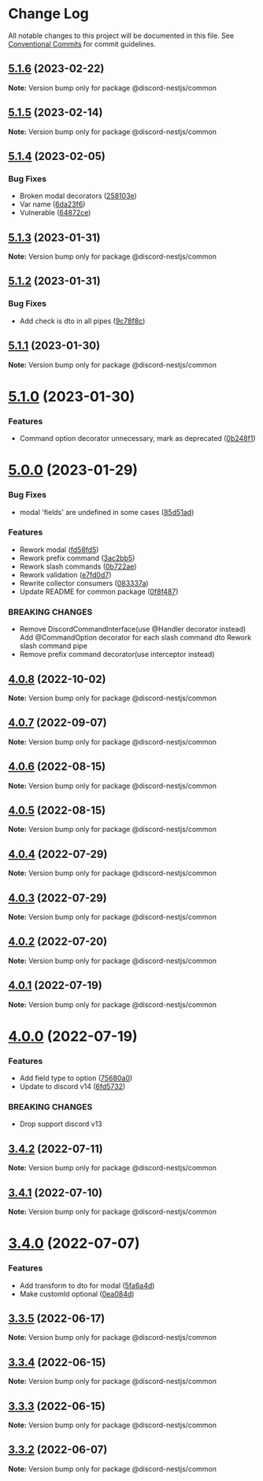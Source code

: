 # Change Log

All notable changes to this project will be documented in this file.
See [Conventional Commits](https://conventionalcommits.org) for commit guidelines.

## [5.1.6](https://github.com/fjodor-rybakov/discord-nestjs/compare/@discord-nestjs/common@5.1.5...@discord-nestjs/common@5.1.6) (2023-02-22)

**Note:** Version bump only for package @discord-nestjs/common

## [5.1.5](https://github.com/fjodor-rybakov/discord-nestjs/compare/@discord-nestjs/common@5.1.4...@discord-nestjs/common@5.1.5) (2023-02-14)

**Note:** Version bump only for package @discord-nestjs/common

## [5.1.4](https://github.com/fjodor-rybakov/discord-nestjs/compare/@discord-nestjs/common@5.1.3...@discord-nestjs/common@5.1.4) (2023-02-05)

### Bug Fixes

- Broken modal decorators ([258103e](https://github.com/fjodor-rybakov/discord-nestjs/commit/258103e3ff276bba2ff0b4847c1f0284d086ee3f))
- Var name ([6da23f6](https://github.com/fjodor-rybakov/discord-nestjs/commit/6da23f61ecf1b78039fd2995c27f46053bafb8b3))
- Vulnerable ([64872ce](https://github.com/fjodor-rybakov/discord-nestjs/commit/64872cef3e6db14c5d80377b325daca2ef2102dc))

## [5.1.3](https://github.com/fjodor-rybakov/discord-nestjs/compare/@discord-nestjs/common@5.1.2...@discord-nestjs/common@5.1.3) (2023-01-31)

**Note:** Version bump only for package @discord-nestjs/common

## [5.1.2](https://github.com/fjodor-rybakov/discord-nestjs/compare/@discord-nestjs/common@5.1.1...@discord-nestjs/common@5.1.2) (2023-01-31)

### Bug Fixes

- Add check is dto in all pipes ([9c78f8c](https://github.com/fjodor-rybakov/discord-nestjs/commit/9c78f8c70a44fa79c870566b17ebb897fc915bb2))

## [5.1.1](https://github.com/fjodor-rybakov/discord-nestjs/compare/@discord-nestjs/common@5.1.0...@discord-nestjs/common@5.1.1) (2023-01-30)

**Note:** Version bump only for package @discord-nestjs/common

# [5.1.0](https://github.com/fjodor-rybakov/discord-nestjs/compare/@discord-nestjs/common@5.0.0...@discord-nestjs/common@5.1.0) (2023-01-30)

### Features

- Command option decorator unnecessary, mark as deprecated ([0b248f1](https://github.com/fjodor-rybakov/discord-nestjs/commit/0b248f16f75c1373284fe960efd1d5ae7f357b76))

# [5.0.0](https://github.com/fjodor-rybakov/discord-nestjs/compare/@discord-nestjs/common@4.0.8...@discord-nestjs/common@5.0.0) (2023-01-29)

### Bug Fixes

- modal 'fields' are undefined in some cases ([85d51ad](https://github.com/fjodor-rybakov/discord-nestjs/commit/85d51ad64a283c5bddca77a8d0f7885fad9f1f20))

### Features

- Rework modal ([fd58fd5](https://github.com/fjodor-rybakov/discord-nestjs/commit/fd58fd5e9c15cdb6c6f95c312dcf79c1fbc1160e))
- Rework prefix command ([3ac2bb5](https://github.com/fjodor-rybakov/discord-nestjs/commit/3ac2bb5e6883edb12c5773291457002d01aca4a3))
- Rework slash commands ([0b722ae](https://github.com/fjodor-rybakov/discord-nestjs/commit/0b722ae69819ec7a959ea0510dac088d6fdc1eed))
- Rework validation ([e7fd0d7](https://github.com/fjodor-rybakov/discord-nestjs/commit/e7fd0d700a46dca00c080d385fdfd99704592e98))
- Rewrite collector consumers ([083337a](https://github.com/fjodor-rybakov/discord-nestjs/commit/083337a2c1326c98a221d48bbf83da8df3b648b5))
- Update README for common package ([0f8f487](https://github.com/fjodor-rybakov/discord-nestjs/commit/0f8f487a5a9724b418010596e0ff690e45f2e7b1))

### BREAKING CHANGES

- Remove DiscordCommandInterface(use @Handler decorator instead)
  Add @CommandOption decorator for each slash command dto
  Rework slash command pipe
- Remove prefix command decorator(use interceptor instead)

## [4.0.8](https://github.com/fjodor-rybakov/discord-nestjs/compare/@discord-nestjs/common@4.0.7...@discord-nestjs/common@4.0.8) (2022-10-02)

**Note:** Version bump only for package @discord-nestjs/common

## [4.0.7](https://github.com/fjodor-rybakov/discord-nestjs/compare/@discord-nestjs/common@4.0.6...@discord-nestjs/common@4.0.7) (2022-09-07)

**Note:** Version bump only for package @discord-nestjs/common

## [4.0.6](https://github.com/fjodor-rybakov/discord-nestjs/compare/@discord-nestjs/common@4.0.5...@discord-nestjs/common@4.0.6) (2022-08-15)

**Note:** Version bump only for package @discord-nestjs/common

## [4.0.5](https://github.com/fjodor-rybakov/discord-nestjs/compare/@discord-nestjs/common@4.0.4...@discord-nestjs/common@4.0.5) (2022-08-15)

**Note:** Version bump only for package @discord-nestjs/common

## [4.0.4](https://github.com/fjodor-rybakov/discord-nestjs/compare/@discord-nestjs/common@4.0.3...@discord-nestjs/common@4.0.4) (2022-07-29)

**Note:** Version bump only for package @discord-nestjs/common

## [4.0.3](https://github.com/fjodor-rybakov/discord-nestjs/compare/@discord-nestjs/common@4.0.2...@discord-nestjs/common@4.0.3) (2022-07-29)

**Note:** Version bump only for package @discord-nestjs/common

## [4.0.2](https://github.com/fjodor-rybakov/discord-nestjs/compare/@discord-nestjs/common@4.0.1...@discord-nestjs/common@4.0.2) (2022-07-20)

**Note:** Version bump only for package @discord-nestjs/common

## [4.0.1](https://github.com/fjodor-rybakov/discord-nestjs/compare/@discord-nestjs/common@4.0.0...@discord-nestjs/common@4.0.1) (2022-07-19)

**Note:** Version bump only for package @discord-nestjs/common

# [4.0.0](https://github.com/fjodor-rybakov/discord-nestjs/compare/@discord-nestjs/common@3.4.2...@discord-nestjs/common@4.0.0) (2022-07-19)

### Features

- Add field type to option ([75680a0](https://github.com/fjodor-rybakov/discord-nestjs/commit/75680a020cbf180a7904679a85087a67d5e7ef9c))
- Update to discord v14 ([6fd5732](https://github.com/fjodor-rybakov/discord-nestjs/commit/6fd57322ab7882b8811551b88339cb4918207fa2))

### BREAKING CHANGES

- Drop support discord v13

## [3.4.2](https://github.com/fjodor-rybakov/discord-nestjs/compare/@discord-nestjs/common@3.4.1...@discord-nestjs/common@3.4.2) (2022-07-11)

**Note:** Version bump only for package @discord-nestjs/common

## [3.4.1](https://github.com/fjodor-rybakov/discord-nestjs/compare/@discord-nestjs/common@3.4.0...@discord-nestjs/common@3.4.1) (2022-07-10)

**Note:** Version bump only for package @discord-nestjs/common

# [3.4.0](https://github.com/fjodor-rybakov/discord-nestjs/compare/@discord-nestjs/common@3.3.5...@discord-nestjs/common@3.4.0) (2022-07-07)

### Features

- Add transform to dto for modal ([5fa6a4d](https://github.com/fjodor-rybakov/discord-nestjs/commit/5fa6a4dfd6bb62f66ba8a29c2975f9a9688d2009))
- Make customId optional ([0ea084d](https://github.com/fjodor-rybakov/discord-nestjs/commit/0ea084dc9f28f66cedeb2d21ab78506dc0e94de8))

## [3.3.5](https://github.com/fjodor-rybakov/discord-nestjs/compare/@discord-nestjs/common@3.3.4...@discord-nestjs/common@3.3.5) (2022-06-17)

**Note:** Version bump only for package @discord-nestjs/common

## [3.3.4](https://github.com/fjodor-rybakov/discord-nestjs/compare/@discord-nestjs/common@3.3.3...@discord-nestjs/common@3.3.4) (2022-06-15)

**Note:** Version bump only for package @discord-nestjs/common

## [3.3.3](https://github.com/fjodor-rybakov/discord-nestjs/compare/@discord-nestjs/common@3.3.2...@discord-nestjs/common@3.3.3) (2022-06-15)

**Note:** Version bump only for package @discord-nestjs/common

## [3.3.2](https://github.com/fjodor-rybakov/discord-nestjs/compare/@discord-nestjs/common@3.3.1...@discord-nestjs/common@3.3.2) (2022-06-07)

**Note:** Version bump only for package @discord-nestjs/common
